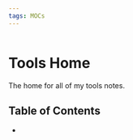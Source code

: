 ```yaml
---
tags: MOCs
---
```

```folder-index-content
```
# Tools Home

The home for all of my tools notes.

## Table of Contents

- 